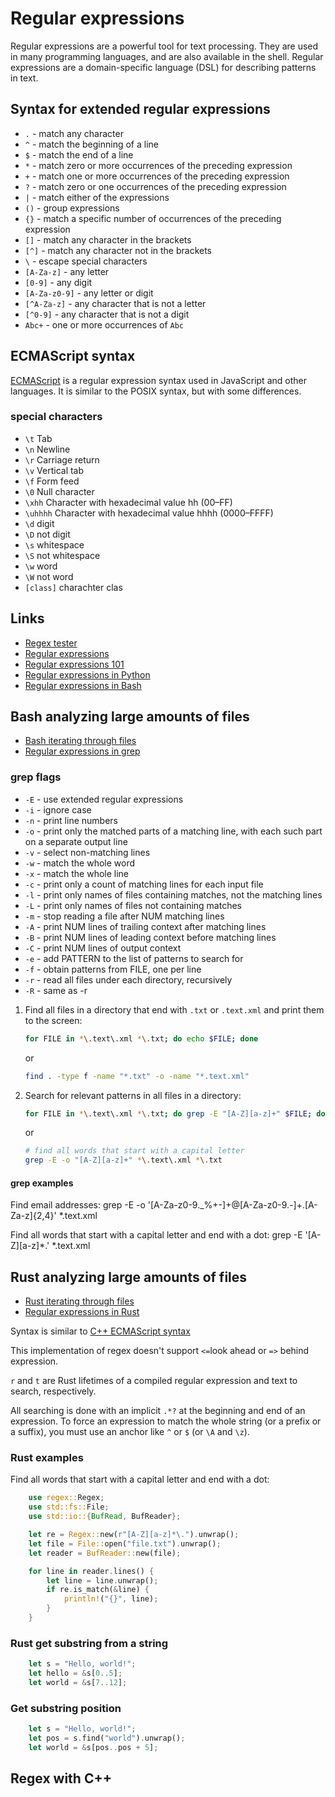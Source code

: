 # Regular expressions

Regular expressions are a powerful tool for text processing. They are used in many programming languages, and are also available in the shell. Regular expressions are a domain-specific language (DSL) for describing patterns in text.

## Syntax for extended regular expressions

- `.` - match any character
- `^` - match the beginning of a line
- `$` - match the end of a line
- `*` - match zero or more occurrences of the preceding expression
- `+` - match one or more occurrences of the preceding expression
- `?` - match zero or one occurrences of the preceding expression
- `|` - match either of the expressions
- `()` - group expressions
- `{}` - match a specific number of occurrences of the preceding expression
- `[]` - match any character in the brackets
- `[^]` - match any character not in the brackets
- `\` - escape special characters
- `[A-Za-z]` - any letter
- `[0-9]` - any digit
- `[A-Za-z0-9]` - any letter or digit
- `[^A-Za-z]` - any character that is not a letter
- `[^0-9]` - any character that is not a digit   
- `Abc+` - one or more occurrences of `Abc`

## ECMAScript syntax

[ECMAScript](https://cplusplus.com/reference/regex/ECMAScript/) is a regular expression syntax used in JavaScript and other languages. It is similar to the POSIX syntax, but with some differences.

### special characters

- `\t` Tab
- `\n` Newline
- `\r` Carriage return
- `\v` Vertical tab
- `\f` Form feed
- `\0` Null character
- `\xhh` Character with hexadecimal value hh (00–FF)
- `\uhhhh` Character with hexadecimal value hhhh (0000–FFFF)
- `\d` digit
- `\D` not digit
- `\s` whitespace
- `\S` not whitespace
- `\w` word
- `\W` not word
- `[class]` charachter clas 
## Links

- [Regex tester](https://www.regextester.com/96872)
- [Regular expressions](https://en.wikipedia.org/wiki/Regular_expression)
- [Regular expressions 101](https://regex101.com/)
- [Regular expressions in Python](https://docs.python.org/3/library/re.html)
- [Regular expressions in Bash](https://tldp.org/LDP/abs/html/x17129.html)

## Bash analyzing large amounts of files

- [Bash iterating through files](https://www.digitalocean.com/community/tutorials/workflow-loop-through-files-in-a-directory)
- [Regular expressions in grep](https://www.cyberciti.biz/faq/grep-regular-expressions/)

### grep flags

- `-E` - use extended regular expressions
- `-i` - ignore case
- `-n` - print line numbers
- `-o` - print only the matched parts of a matching line, with each such part on a separate output line
- `-v` - select non-matching lines
- `-w` - match the whole word
- `-x` - match the whole line
- `-c` - print only a count of matching lines for each input file
- `-l` - print only names of files containing matches, not the matching lines
- `-L` - print only names of files not containing matches
- `-m` - stop reading a file after NUM matching lines
- `-A` - print NUM lines of trailing context after matching lines
- `-B` - print NUM lines of leading context before matching lines
- `-C` - print NUM lines of output context
- `-e` - add PATTERN to the list of patterns to search for
- `-f` - obtain patterns from FILE, one per line
- `-r` - read all files under each directory, recursively
- `-R` - same as -r

1. Find all files in a directory that end with `.txt` or `.text.xml` and print them to the screen:
    ```bash
    for FILE in *\.text\.xml *\.txt; do echo $FILE; done
    ```
    or
    ```bash
    find . -type f -name "*.txt" -o -name "*.text.xml"
    ```

2. Search for relevant patterns in all files in a directory:
    ```bash
    for FILE in *\.text\.xml *\.txt; do grep -E "[A-Z][a-z]+" $FILE; done
    ```
    or
    ```bash
    # find all words that start with a capital letter
    grep -E -o "[A-Z][a-z]+" *\.text\.xml *\.txt
    ```

#### grep examples

Find email addresses:
    grep -E -o '[A-Za-z0-9._%+-]+@[A-Za-z0-9.-]+\.[A-Za-z]{2,4}' *\.text\.xml

Find all words that start with a capital letter and end with a dot:
    grep -E '[A-Z][a-z]*\.' *\.text\.xml

## Rust analyzing large amounts of files

- [Rust iterating through files](https://doc.rust-lang.org/std/fs/fn.read_dir.html)
- [Regular expressions in Rust](https://docs.rs/regex/1.7.1/regex/struct.Regex.html)

Syntax is similar to [C++ ECMAScript syntax](https://cplusplus.com/reference/regex/ECMAScript/)

This implementation of regex doesn't support `<=`look ahead or `=>` behind expression. 

`r` and `t` are Rust lifetimes of a compiled regular expression and text to search, respectively.

All searching is done with an implicit `.*?` at the beginning and end of an expression. To force an expression to match the whole string (or a prefix or a suffix), you must use an anchor like `^` or `$` (or `\A` and `\z`).

### Rust examples

Find all words that start with a capital letter and end with a dot:
```rust
    use regex::Regex;
    use std::fs::File;
    use std::io::{BufRead, BufReader};

    let re = Regex::new(r"[A-Z][a-z]*\.").unwrap();
    let file = File::open("file.txt").unwrap();
    let reader = BufReader::new(file);

    for line in reader.lines() {
        let line = line.unwrap();
        if re.is_match(&line) {
            println!("{}", line);
        }
    }
```

### Rust get substring from a string

```rust
    let s = "Hello, world!";
    let hello = &s[0..5];
    let world = &s[7..12];
```

### Get substring position

```rust
    let s = "Hello, world!";
    let pos = s.find("world").unwrap();
    let world = &s[pos..pos + 5];
```
## Regex with C++


